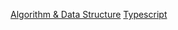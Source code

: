 [Algorithm & Data Structure](./Algorithm_DataStructure/README.md)
[Typescript](./typescript/README.md)

